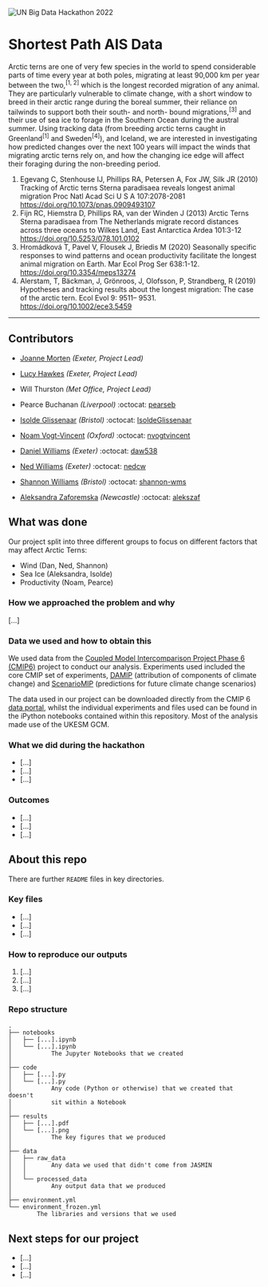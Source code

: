 ![UN Big Data Hackathon 2022](https://unstats.un.org/bigdata/assets/img/hackathon-web-banner.png "UNBDH 2022")

# Shortest Path AIS Data

Arctic terns are one of very few species in the world to spend considerable parts of time every year at both poles, migrating at least 90,000 km per year between the two,<sup>[1, 2]</sup> which is the longest recorded migration of any animal. They are particularly vulnerable to climate change, with a short window to breed in their arctic range during the boreal summer, their reliance on tailwinds to support both their south- and north- bound migrations,<sup>[3]</sup> and their use of sea ice to forage in the Southern Ocean during the austral summer. Using tracking data (from breeding arctic terns caught in Greenland<sup>[1]</sup> and Sweden<sup>[4]</sup>), and Iceland, we are interested in investigating how predicted changes over the next 100 years will impact the winds that migrating arctic terns rely on, and how the changing ice edge will affect their foraging during the non-breeding period.

1. Egevang C, Stenhouse IJ, Phillips RA, Petersen A, Fox JW, Silk JR (2010) Tracking of Arctic terns Sterna paradisaea reveals longest animal migration Proc Natl Acad Sci U S A 107:2078-2081 https://doi.org/10.1073/pnas.0909493107
2. Fijn RC, Hiemstra D, Phillips RA, van der Winden J (2013) Arctic Terns Sterna paradisaea from The Netherlands migrate record distances across three oceans to Wilkes Land, East Antarctica Ardea 101:3-12 https://doi.org/10.5253/078.101.0102
3. Hromádková T, Pavel V, Flousek J, Briedis M (2020) Seasonally specific responses to wind patterns and ocean productivity facilitate the longest animal migration on Earth. Mar Ecol Prog Ser 638:1-12. https://doi.org/10.3354/meps13274
4. Alerstam, T, Bäckman, J, Grönroos, J, Olofsson, P, Strandberg, R (2019) Hypotheses and tracking results about the longest migration: The case of the arctic tern. Ecol Evol 9: 9511– 9531. https://doi.org/10.1002/ece3.5459

***

## Contributors
- [Joanne Morten](https://biosciences.exeter.ac.uk/staff/profile/index.php?web_id=Joanne_Morton) *(Exeter, Project Lead)*
- [Lucy Hawkes](https://biosciences.exeter.ac.uk/staff/profile/index.php?web_id=Lucy_Hawkes) *(Exeter, Project Lead)*
- Will Thurston *(Met Office, Project Lead)*

- Pearce Buchanan *(Liverpool)* :octocat: [pearseb](https://github.com/pearseb)
- [Isolde Glissenaar](https://research-information.bris.ac.uk/en/persons/isolde-a-glissenaar) *(Bristol)* :octocat: [IsoldeGlissenaar](https://github.com/IsoldeGlissenaar)
- [Noam Vogt-Vincent](https://www.earth.ox.ac.uk/people/noam-vogt-vincent/) *(Oxford)* :octocat: [nvogtvincent](https://github.com/nvogtvincent)
- [Daniel Williams](https://emps.exeter.ac.uk/mathematics/staff/dw569) *(Exeter)* :octocat: [daw538](https://github.com/daw538)
- [Ned Williams](https://emps.exeter.ac.uk/mathematics/staff/nw432) *(Exeter)* :octocat: [nedcw](https://github.com/nedcw)
- [Shannon Williams](https://compass.blogs.bristol.ac.uk/students/shannon-williams/) *(Bristol)* :octocat: [shannon-wms](https://github.com/shannon-wms)
- [Aleksandra Zaforemska](https://research.ncl.ac.uk/geospatial-systems/phdresearchers/profiles/aleksandrazaforemska.html) *(Newcastle)* :octocat: [alekszaf](https://github.com/alekszaf)

## What was done

Our project split into three different groups to focus on different factors that may affect Arctic Terns:

- Wind (Dan, Ned, Shannon) 
- Sea Ice (Aleksandra, Isolde)
- Productivity (Noam, Pearce)

### How we approached the problem and why

[...]

### Data we used and how to obtain this

We used data from the [Coupled Model Intercomparison Project Phase 6 (CMIP6)](http://www.wcrp-climate.org/wgcm-cmip/wgcm-cmip6) project to conduct our analysis. Experiments used included the core CMIP set of experiments, [DAMIP](http://damip.lbl.gov) (attribution of components of climate change) and [ScenarioMIP](https://www.cesm.ucar.edu/projects/CMIP6/ScenarioMIP/) (predictions for future climate change scenarios)

The data used in our project can be downloaded directly from the CMIP 6 [data portal](https://esgf-node.llnl.gov/search/cmip6/), whilst the individual experiments and files used can be found in the iPython notebooks contained within this repository. Most of the analysis made use of the UKESM GCM.

### What we did during the hackathon

* [...]
* [...]
* [...]

### Outcomes

* [...]
* [...]
* [...]

## About this repo

There are further `README` files in key directories.

### Key files

* [...]
* [...]
* [...]

### How to reproduce our outputs

1. [...]
2. [...]
3. [...]

### Repo structure

    .
    ├── notebooks
    │   ├── [...].ipynb
    │   └── [...].ipynb
    │           The Jupyter Notebooks that we created
    │
    ├── code
    │   ├── [...].py
    │   └── [...].py
    │           Any code (Python or otherwise) that we created that doesn't
    │           sit within a Notebook
    │
    ├── results
    │   ├── [...].pdf
    │   └── [...].png
    │           The key figures that we produced
    │
    ├── data
    │   ├── raw_data
    │   │       Any data we used that didn't come from JASMIN
    │   │
    │   └── processed_data
    │           Any output data that we produced
    │
    ├── environment.yml
    └── environment_frozen.yml
            The libraries and versions that we used

## Next steps for our project

* [...]
* [...]
* [...]